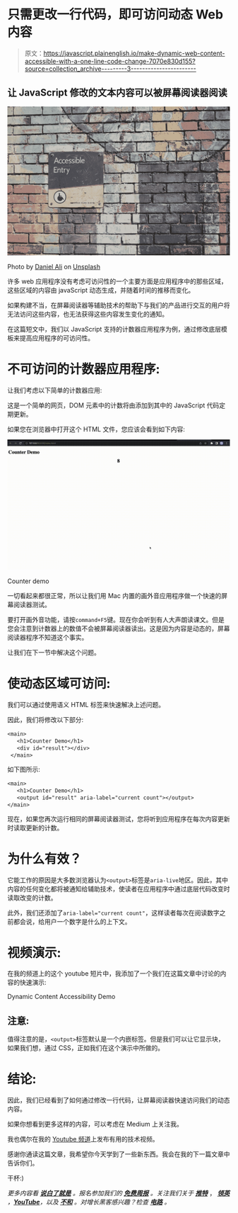 # 只需更改一行代码，即可访问动态 Web 内容

> 原文：<https://javascript.plainenglish.io/make-dynamic-web-content-accessible-with-a-one-line-code-change-7070e830d155?source=collection_archive---------3----------------------->

## 让 JavaScript 修改的文本内容可以被屏幕阅读器阅读

![](img/d31ca88fabf09c38084385e678cfee84.png)

Photo by [Daniel Ali](https://unsplash.com/@untodesign_?utm_source=unsplash&utm_medium=referral&utm_content=creditCopyText) on [Unsplash](https://unsplash.com/s/photos/accessibility?utm_source=unsplash&utm_medium=referral&utm_content=creditCopyText)

许多 web 应用程序没有考虑可访问性的一个主要方面是应用程序中的那些区域，这些区域的内容由 javaScript 动态生成，并随着时间的推移而变化。

如果构建不当，在屏幕阅读器等辅助技术的帮助下与我们的产品进行交互的用户将无法访问这些内容，也无法获得这些内容发生变化的通知。

在这篇短文中，我们以 JavaScript 支持的计数器应用程序为例，通过修改底层模板来提高应用程序的可访问性。

# 不可访问的计数器应用程序:

让我们考虑以下简单的计数器应用:

这是一个简单的网页，DOM 元素中的计数将由添加到其中的 JavaScript 代码定期更新。

如果您在浏览器中打开这个 HTML 文件，您应该会看到如下内容:

![](img/efa6b3ed998053e4e723a4f15d732b91.png)

Counter demo

一切看起来都很正常，所以让我们用 Mac 内置的画外音应用程序做一个快速的屏幕阅读器测试。

要打开画外音功能，请按`command+F5`键。现在你会听到有人大声朗读课文。但是您会注意到计数器上的数值不会被屏幕阅读器读出。这是因为内容是动态的，屏幕阅读器程序不知道这个事实。

让我们在下一节中解决这个问题。

# 使动态区域可访问:

我们可以通过使用语义 HTML 标签来快速解决上述问题。

因此，我们将修改以下部分:

```
<main>
   <h1>Counter Demo</h1>
   <div id="result"></div>
 </main>
```

如下图所示:

```
<main>
   <h1>Counter Demo</h1>
   <output id="result" aria-label="current count"></output>
</main>
```

现在，如果您再次运行相同的屏幕阅读器测试，您将听到应用程序在每次内容更新时读取更新的计数。

# 为什么有效？

它能工作的原因是大多数浏览器认为`<output>`标签是`aria-live`地区。因此，其中内容的任何变化都将被通知给辅助技术，使读者在应用程序中通过底层代码改变时读取改变的计数。

此外，我们还添加了`aria-label="current count"`，这样读者每次在阅读数字之前都会说，给用户一个数字是什么的上下文。

# 视频演示:

在我的频道上的这个 youtube 短片中，我添加了一个我们在这篇文章中讨论的内容的快速演示:

Dynamic Content Accessibility Demo

## 注意:

值得注意的是，`<output>`标签默认是一个内嵌标签。但是我们可以让它显示块，如果我们想，通过 CSS，正如我们在这个演示中所做的。

# 结论:

因此，我们已经看到了如何通过修改一行代码，让屏幕阅读器快速访问我们的动态内容。

如果你想看到更多这样的内容，可以考虑在 Medium 上关注我。

我也偶尔在我的 [Youtube 频道](https://www.youtube.com/channel/UClBKcKjVHWtePORTW1vJM8A)上发布有用的技术视频。

感谢你通读这篇文章，我希望你今天学到了一些新东西。我会在我的下一篇文章中告诉你们。

干杯:)

*更多内容看* [***说白了就是***](https://plainenglish.io/) *。报名参加我们的* [***免费周报***](http://newsletter.plainenglish.io/) *。关注我们关于* [***推特***](https://twitter.com/inPlainEngHQ) ， [***领英***](https://www.linkedin.com/company/inplainenglish/) *，*[***YouTube***](https://www.youtube.com/channel/UCtipWUghju290NWcn8jhyAw)*，以及* [***不和***](https://discord.gg/GtDtUAvyhW) *。对增长黑客感兴趣？检查* [***电路***](https://circuit.ooo/) *。*